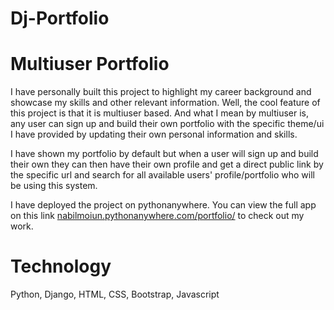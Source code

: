 # Dj-Portfolio

# Multiuser Portfolio

I have personally built this project to highlight my career background and showcase my skills and other relevant information. Well, the cool feature of this project is that
it is multiuser based. And what I mean by multiuser is, any user can sign up and build their own portfolio with the specific theme/ui I have provided by updating their own personal
information and skills.

I have shown my portfolio by default but when a user will sign up and build their own they can then have their own profile and get a direct public link by the specific url and
search for all available users' profile/portfolio who will be using this system.

I have deployed the project on pythonanywhere. You can view the full app on this link [nabilmoiun.pythonanywhere.com/portfolio/](http://nabilmoiun.pythonanywhere.com/portfolio/)
to check out my work.

# Technology

Python, Django, HTML, CSS, Bootstrap, Javascript

